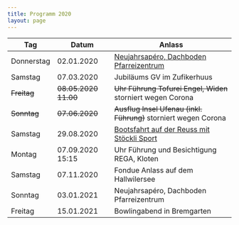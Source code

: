 ```yaml
---
title: Programm 2020
layout: page
---
```


Tag|Datum|Anlass
---|-----|------
Donnerstag|	02.01.2020| [Neujahrsapéro,	Dachboden	Pfarreizentrum](/weihnachtsfenster_2019-2020)
Samstag|	07.03.2020| Jubiläums	GV	im	Zufikerhuus
~~Freitag~~|	~~08.05.2020	11.00~~|	~~Uhr Führung	Tofurei	Engel,	Widen~~ storniert wegen Corona
~~Sonntag~~|	~~07.06.2020~~| ~~Ausflug	Insel	Ufenau (inkl.	Führung)~~ storniert wegen Corona
Samstag|	29.08.2020| [Bootsfahrt	auf	der	Reuss	mit	Stöckli	Sport](/anmeldung-bootsfahrt)
Montag|	07.09.2020	15:15|	Uhr Führung	und	Besichtigung	REGA,	Kloten
Samstag|	07.11.2020| Fondue	Anlass	auf	dem	Hallwilersee
Sonntag|	03.01.2021| Neujahrsapéro,	Dachboden	Pfarreizentrum
Freitag|	15.01.2021| Bowlingabend	in	Bremgarten
